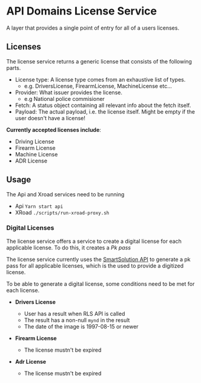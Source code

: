 <!-- gitbook-ignore -->

# API Domains License Service

A layer that provides a single point of entry for all of a users licenses.

## Licenses

The license service returns a generic license that consists of the following parts.

- License type: A license type comes from an exhaustive list of types.
  - e.g. DriversLicense, FirearmLicense, MachineLicense etc...
- Provider: What issuer provides the license.
  - e.g National police commisioner
- Fetch: A status object containing all relevant info about the fetch itself.
- Payload: The actual payload, i.e. the license itself. Might be empty if the user doesn't have a license!

**Currently accepted licenses include**:

- Driving License
- Firearm License
- Machine License
- ADR License

## Usage

The Api and Xroad services need to be running

- Api
  `Yarn start api`
- XRoad
  `./scripts/run-xroad-proxy.sh`

### Digital Licenses

The license service offers a service to create a digital license for each applicable license. To do this, it creates a _Pk pass_

The license service currently uses the [SmartSolution API](https://smartsolutions.gitbook.io/smart-solutions-drivers-license/) to generate a pk pass for all applicable licenses, which is the used to provide a digitized license.

To be able to generate a digital license, some conditions need to be met for each license.

- **Drivers License**

  - User has a result when RLS API is called
  - The result has a non-null `mynd` in the result
  - The date of the image is 1997-08-15 or newer

- **Firearm License**

  - The license mustn't be expired

- **Adr License**

  - The license mustn't be expired
